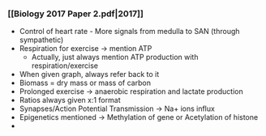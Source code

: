 ### **[[Biology 2017 Paper 2.pdf|2017]]**
- Control of heart rate - More signals from medulla to SAN (through sympathetic)
- Respiration for exercise -> mention ATP
	- Actually, just always mention ATP production with respiration/exercise
- When given graph, always refer back to it
- Biomass = dry mass or mass of carbon
- Prolonged exercise → anaerobic respiration and lactate production
- Ratios always given x:1 format
- Synapses/Action Potential Transmission → Na+ ions influx
- Epigenetics mentioned → Methylation of gene or Acetylation of histone
- 